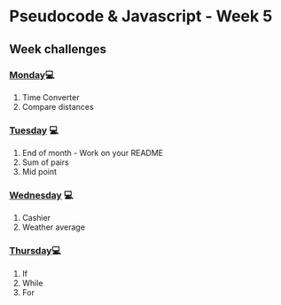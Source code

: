 # Pseudocode & Javascript - Week 5

## Week challenges 

### [Monday](https://github.com/gabrielafh9/core-code-from-scratch-readme/blob/main/Week%205/Monday.md)💻
1. Time Converter
2. Compare distances

### [Tuesday](https://github.com/gabrielafh9/core-code-from-scratch-readme/blob/main/Week%205/Tuesday.md) 💻
1. End of month - Work on your README
2. Sum of pairs
3. Mid point

### [Wednesday](https://github.com/gabrielafh9/core-code-from-scratch-readme/blob/main/Week%205/Wednesday.md) 💻
1. Cashier
2. Weather average

### [Thursday](https://github.com/gabrielafh9/core-code-from-scratch-readme/blob/main/Week%205/Thursday.md)💻
1. If
2. While
3. For
